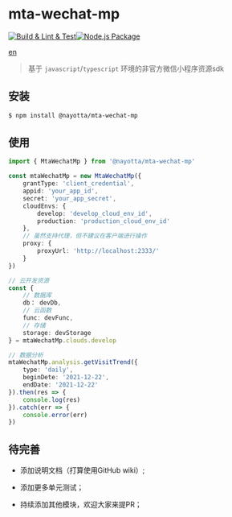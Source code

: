# mta-wechat-mp

[![Build & Lint & Test](https://github.com/nayotta/mta-wechat-mp/actions/workflows/build.yml/badge.svg)](https://github.com/nayotta/mta-wechat-mp/actions/workflows/build.yml)[![Node.js Package](https://github.com/nayotta/mta-wechat-mp/actions/workflows/release.yml/badge.svg)](https://github.com/nayotta/mta-wechat-mp/actions/workflows/release.yml)

[en](./README.en.md)

> 基于 `javascript`/`typescript` 环境的非官方微信小程序资源sdk

## 安装

```sh
$ npm install @nayotta/mta-wechat-mp
```

## 使用

```typescript
import { MtaWechatMp } from '@nayotta/mta-wechat-mp'

const mtaWechatMp = new MtaWechatMp({
	grantType: 'client_credential',
	appid: 'your_app_id',
	secret: 'your_app_secret',
	cloudEnvs: {
		develop: 'develop_cloud_env_id',
		production: 'production_cloud_env_id'
	},
	// 虽然支持代理，但不建议在客户端进行操作
	proxy: {
		proxyUrl: 'http://localhost:2333/'
	}
})

// 云开发资源
const {
	// 数据库
	db： devDb,
	// 云函数
	func: devFunc,
	// 存储
	storage: devStorage
} = mtaWechatMp.clouds.develop

// 数据分析
mtaWechatMp.analysis.getVisitTrend({
	type: 'daily',
	beginDete: '2021-12-22',
	endDate: '2021-12-22'
}).then(res => {
	console.log(res)
}).catch(err => {
	console.error(err)
})
```

## 待完善

- 添加说明文档（打算使用GitHub wiki）;

- 添加更多单元测试；

- 持续添加其他模块，欢迎大家来提PR；
